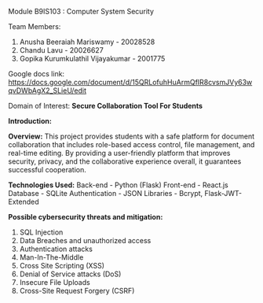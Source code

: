 Module B9IS103 : Computer System Security

Team Members:
1) Anusha Beeraiah Mariswamy - 20028528
2) Chandu Lavu - 20026627
3) Gopika Kurumkulathil Vijayakumar - 2001775

Google docs link:
https://docs.google.com/document/d/15QRLofuhHuArmQfIR8cvsmJVy63wqvDWbAgX2_SLieU/edit 


Domain of Interest: 
**Secure Collaboration Tool For Students**

**Introduction:**


**Overview:**
This project provides students with a safe platform for document collaboration that includes role-based access control, file management, and real-time editing. By providing a user-friendly platform that improves security, privacy, and the collaborative experience overall, it guarantees successful cooperation.

**Technologies Used:**
Back-end - Python (Flask) 
Front-end - React.js 
Database - SQLite 
Authentication - JSON
Libraries - Bcrypt, Flask-JWT-Extended

**Possible cybersecurity threats and mitigation:**
1) SQL Injection 
2) Data Breaches and unauthorized access
3) Authentication attacks
4) Man-In-The-Middle
5) Cross Site Scripting (XSS)
6) Denial of Service attacks (DoS)
7) Insecure File Uploads
8) Cross-Site Request Forgery (CSRF)



